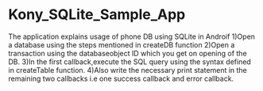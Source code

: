 # Kony_SQLite_Sample_App

The application explains usage of phone DB using SQLite in Androif
1)Open a database using the steps mentioned in createDB function
2)Open a transaction using the databaseobject ID which you get on opening of the DB.
3)In the first callback,execute the SQL query using the syntax defined in createTable function.
4)Also write the necessary print statement in the remaining two callbacks i.e one success callback and error callback.